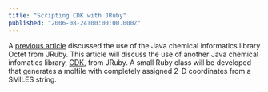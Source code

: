 ```yaml
---
title: "Scripting CDK with JRuby"
published: "2006-08-24T00:00:00.000Z"
---
```


A <a href="http://depth-first.com/articles/2006/08/23/scripting-octet-with-jruby">previous article</a> discussed the use of the Java chemical informatics library Octet from JRuby. This article will discuss the use of another Java chemical infomatics library, <a href="http://cdk.sf.net">CDK</a>, from JRuby. A small Ruby class will be developed that generates a molfile with completely assigned 2-D coordinates from a SMILES string.